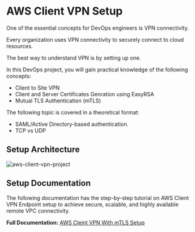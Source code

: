 # AWS Client VPN Setup
One of the essential concepts for DevOps engineers is VPN connectivity. 

Every organization uses VPN connectivity to securely connect to cloud resources. 

The best way to understand VPN is by setting up one.

In this DevOps project, you will gain practical knowledge of the following concepts:

- Client to Site VPN
- Client and Server Certificates Genration using EasyRSA
- Mutual TLS Authentication (mTLS)

The following topic is covered in a theoretical format:

- SAML/Active Directory-based authentication.
- TCP vs UDP

## Setup Architecture
![aws-client-vpn-project](https://github.com/techiescamp/devops-projects/assets/106984297/02585ff0-b666-474d-9ca7-565b3828c4e3)

## Setup Documentation

The following documentation has the step-by-step tutorial on AWS Client VPN Endpoint setup to achieve secure, scalable, and highly available remote VPC connectivity.

**Full Documentation:** [AWS Cleint VPN With mTLS Setup](https://devopscube.com/aws-client-vpn/)
